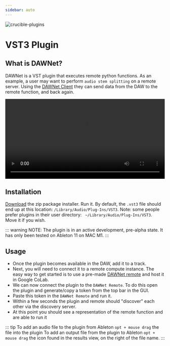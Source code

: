 ```yaml
---
sidebar: auto
---
```


![crucible-plugins](/sas_crucible.png)

# VST3 Plugin

## What is DAWNet?

DAWNet is a VST plugin that executes remote python functions.  As an example, a user may want to perform `audio stem splitting` on a remote server.  Using the [DAWNet Client](/client/) they can send data from the DAW to the remote function, and back again.

<video width="100%" controls>
  <source src="https://storage.googleapis.com/docs-assets/dawnet-intro.mov" type="video/mp4">
  Your browser does not support the video tag.
</video>

## Installation

[Download](https://storage.googleapis.com/docs-assets/DAWNetInstaller_v0_7_2_universal.zip) the zip package installer.  Run it.  By default, the `.vst3` file should end up at this location: `/Library/Audio/Plug-Ins/VST3`.  Note: some people prefer plugins in their user directory: ` ~/Library/Audio/Plug-Ins/VST3`.  Move it if you wish.

::: warning
NOTE: The plugin is in an active development, pre-alpha state.  It has only been tested on Ableton 11 on MAC M1.
:::

## Usage

- Once the plugin becomes available in the DAW, add it to a track. 
- Next, you will need to connect it to a remote compute instance.  The easy way to get started is to use a pre-made [DAWNet remote](/remotes/) and host it in Google CoLab.
- We can now connect the plugin to the `DAWNet Remote`.  To do this open the plugin and generate/copy a token from the top bar in the GUI.  
- Paste this token in the `DAWNet Remote` and run it.  
- Within a few seconds the plugin and remote should "discover" each other via the discovery server.
- At this point you should see a representation of the remote function and are able to run it

::: tip
To add an audio file to the plugin from Ableton `opt + mouse drag` the file into the plugin
To add an output file from the plugin to Ableton `opt + mouse drag` the icon found in the results view, on the right of the file name.
:::


